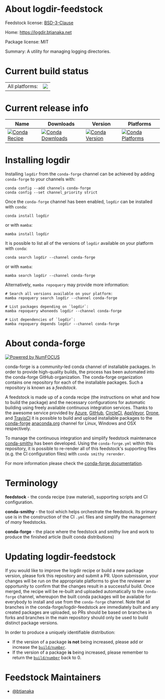 About logdir-feedstock
======================

Feedstock license: [BSD-3-Clause](https://github.com/conda-forge/logdir-feedstock/blob/main/LICENSE.txt)

Home: https://logdir.btjanaka.net

Package license: MIT

Summary: A utility for managing logging directories.

Current build status
====================


<table><tr><td>All platforms:</td>
    <td>
      <a href="https://dev.azure.com/conda-forge/feedstock-builds/_build/latest?definitionId=12032&branchName=main">
        <img src="https://dev.azure.com/conda-forge/feedstock-builds/_apis/build/status/logdir-feedstock?branchName=main">
      </a>
    </td>
  </tr>
</table>

Current release info
====================

| Name | Downloads | Version | Platforms |
| --- | --- | --- | --- |
| [![Conda Recipe](https://img.shields.io/badge/recipe-logdir-green.svg)](https://anaconda.org/conda-forge/logdir) | [![Conda Downloads](https://img.shields.io/conda/dn/conda-forge/logdir.svg)](https://anaconda.org/conda-forge/logdir) | [![Conda Version](https://img.shields.io/conda/vn/conda-forge/logdir.svg)](https://anaconda.org/conda-forge/logdir) | [![Conda Platforms](https://img.shields.io/conda/pn/conda-forge/logdir.svg)](https://anaconda.org/conda-forge/logdir) |

Installing logdir
=================

Installing `logdir` from the `conda-forge` channel can be achieved by adding `conda-forge` to your channels with:

```
conda config --add channels conda-forge
conda config --set channel_priority strict
```

Once the `conda-forge` channel has been enabled, `logdir` can be installed with `conda`:

```
conda install logdir
```

or with `mamba`:

```
mamba install logdir
```

It is possible to list all of the versions of `logdir` available on your platform with `conda`:

```
conda search logdir --channel conda-forge
```

or with `mamba`:

```
mamba search logdir --channel conda-forge
```

Alternatively, `mamba repoquery` may provide more information:

```
# Search all versions available on your platform:
mamba repoquery search logdir --channel conda-forge

# List packages depending on `logdir`:
mamba repoquery whoneeds logdir --channel conda-forge

# List dependencies of `logdir`:
mamba repoquery depends logdir --channel conda-forge
```


About conda-forge
=================

[![Powered by
NumFOCUS](https://img.shields.io/badge/powered%20by-NumFOCUS-orange.svg?style=flat&colorA=E1523D&colorB=007D8A)](https://numfocus.org)

conda-forge is a community-led conda channel of installable packages.
In order to provide high-quality builds, the process has been automated into the
conda-forge GitHub organization. The conda-forge organization contains one repository
for each of the installable packages. Such a repository is known as a *feedstock*.

A feedstock is made up of a conda recipe (the instructions on what and how to build
the package) and the necessary configurations for automatic building using freely
available continuous integration services. Thanks to the awesome service provided by
[Azure](https://azure.microsoft.com/en-us/services/devops/), [GitHub](https://github.com/),
[CircleCI](https://circleci.com/), [AppVeyor](https://www.appveyor.com/),
[Drone](https://cloud.drone.io/welcome), and [TravisCI](https://travis-ci.com/)
it is possible to build and upload installable packages to the
[conda-forge](https://anaconda.org/conda-forge) [anaconda.org](https://anaconda.org/)
channel for Linux, Windows and OSX respectively.

To manage the continuous integration and simplify feedstock maintenance
[conda-smithy](https://github.com/conda-forge/conda-smithy) has been developed.
Using the ``conda-forge.yml`` within this repository, it is possible to re-render all of
this feedstock's supporting files (e.g. the CI configuration files) with ``conda smithy rerender``.

For more information please check the [conda-forge documentation](https://conda-forge.org/docs/).

Terminology
===========

**feedstock** - the conda recipe (raw material), supporting scripts and CI configuration.

**conda-smithy** - the tool which helps orchestrate the feedstock.
                   Its primary use is in the construction of the CI ``.yml`` files
                   and simplify the management of *many* feedstocks.

**conda-forge** - the place where the feedstock and smithy live and work to
                  produce the finished article (built conda distributions)


Updating logdir-feedstock
=========================

If you would like to improve the logdir recipe or build a new
package version, please fork this repository and submit a PR. Upon submission,
your changes will be run on the appropriate platforms to give the reviewer an
opportunity to confirm that the changes result in a successful build. Once
merged, the recipe will be re-built and uploaded automatically to the
`conda-forge` channel, whereupon the built conda packages will be available for
everybody to install and use from the `conda-forge` channel.
Note that all branches in the conda-forge/logdir-feedstock are
immediately built and any created packages are uploaded, so PRs should be based
on branches in forks and branches in the main repository should only be used to
build distinct package versions.

In order to produce a uniquely identifiable distribution:
 * If the version of a package **is not** being increased, please add or increase
   the [``build/number``](https://docs.conda.io/projects/conda-build/en/latest/resources/define-metadata.html#build-number-and-string).
 * If the version of a package **is** being increased, please remember to return
   the [``build/number``](https://docs.conda.io/projects/conda-build/en/latest/resources/define-metadata.html#build-number-and-string)
   back to 0.

Feedstock Maintainers
=====================

* [@btjanaka](https://github.com/btjanaka/)

